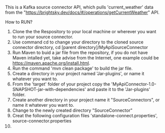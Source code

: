 This is a Kafka source connector API, which pulls 'current_weather' data from the "https://brightsky.dev/docs/#/operations/getCurrentWeather" API.

How to RUN?
1. Clone the the Respository to your local machine or wherever you want to run your source connector.
2. Use command cd to change your directory to the cloned source connector directory, cd [parent directory]/MyApiSourceConnector
3. Run Maven to buid a jar file from the repository, if you do not have Maven intalled yet, take advise from the Internet, one example could be https://maven.apache.org/install.html.
4. Run the command 'mvn clean package' to build the jar file.
5. Create a directory in your project named 'Jar-plugins', or name it whatever you want to.
6. From the 'target' folder of your project copy the 'MyApiConnector-1.0-SNAPSHOT-jar-with-dependencies' and paste it to the 'Jar-plugins' folder.
7. Create another directory in your project name it "SourceConnectors", or name it whatever you want to.
8. Change to the newly created directory "SourceConnector"
9. Creat the following configuration files  'standalone-connect.properties', source-connector.properties 
10.
